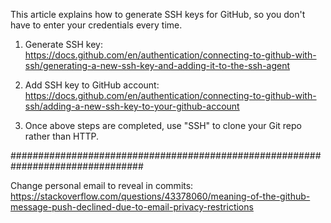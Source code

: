 This article explains how to generate SSH keys for GitHub, so you don't have to enter your credentials every time.

1. Generate SSH key:
https://docs.github.com/en/authentication/connecting-to-github-with-ssh/generating-a-new-ssh-key-and-adding-it-to-the-ssh-agent

2. Add SSH key to GitHub account:
https://docs.github.com/en/authentication/connecting-to-github-with-ssh/adding-a-new-ssh-key-to-your-github-account

3. Once above steps are completed, use "SSH" to clone your Git repo rather than HTTP.

################################################################################

Change personal email to reveal in commits:
https://stackoverflow.com/questions/43378060/meaning-of-the-github-message-push-declined-due-to-email-privacy-restrictions

